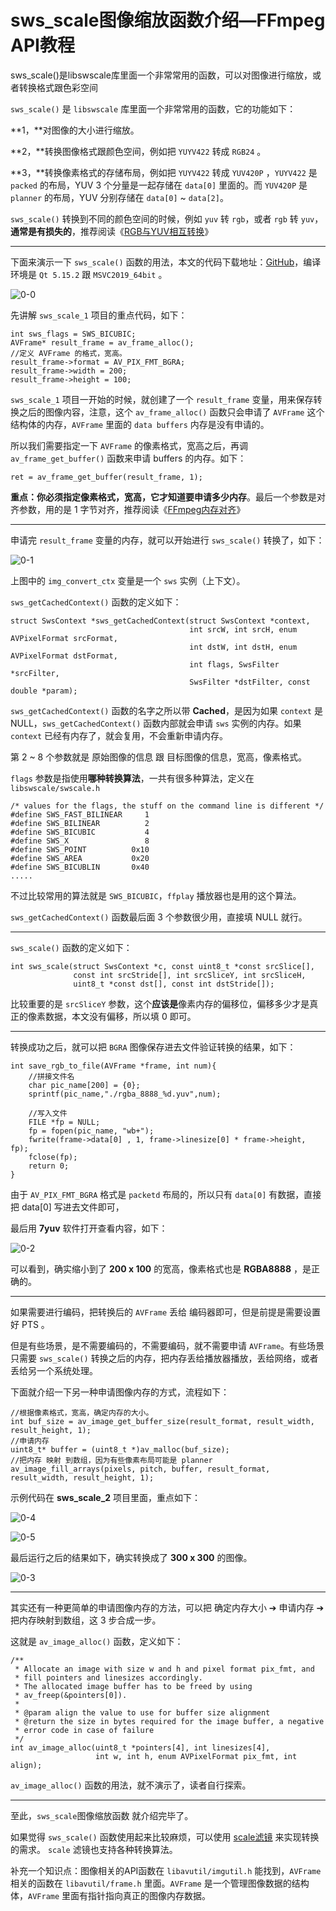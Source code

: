 # sws_scale图像缩放函数介绍—FFmpeg API教程

<div id="meta-description---">sws_scale()是libswscale库里面一个非常常用的函数，可以对图像进行缩放，或者转换格式跟色彩空间</div>

`sws_scale()` 是 `libswscale` 库里面一个非常常用的函数，它的功能如下：

**1，**对图像的大小进行缩放。

**2，**转换图像格式跟颜色空间，例如把 `YUYV422` 转成 `RGB24` 。

**3，**转换像素格式的存储布局，例如把 `YUYV422` 转成 `YUV420P` ，`YUYV422` 是 `packed` 的布局，YUV 3 个分量是一起存储在 `data[0]` 里面的。而 `YUV420P` 是 `planner` 的布局，YUV 分别存储在 `data[0]` ~ `data[2]`。

`sws_scale()` 转换到不同的颜色空间的时候，例如 `yuv` 转 `rgb`，或者 `rgb` 转 `yuv`，**通常是有损失的**，推荐阅读《[RGB与YUV相互转换](https://ffmpeg.xianwaizhiyin.net/base-knowledge/raw-yuv-to-rgb.html)》

------

下面来演示一下 `sws_scale()` 函数的用法，本文的代码下载地址：[GitHub](https://github.com/lokenetwork/FFmpeg-Principle/tree/main/sws_scale)，编译环境是 `Qt 5.15.2` 跟 `MSVC2019_64bit` 。

![0-0](sws_scale\0-0.png)

先讲解 `sws_scale_1` 项目的重点代码，如下：

```
int sws_flags = SWS_BICUBIC;
AVFrame* result_frame = av_frame_alloc();
//定义 AVFrame 的格式，宽高。
result_frame->format = AV_PIX_FMT_BGRA;
result_frame->width = 200;
result_frame->height = 100;
```

`sws_scale_1` 项目一开始的时候，就创建了一个 `result_frame` 变量，用来保存转换之后的图像内容，注意，这个 `av_frame_alloc()` 函数只会申请了 `AVFrame` 这个结构体的内存，`AVFrame` 里面的 `data buffers` 内存是没有申请的。

所以我们需要指定一下 `AVFrame` 的像素格式，宽高之后，再调 `av_frame_get_buffer()` 函数来申请 buffers 的内存。如下：

```
ret = av_frame_get_buffer(result_frame, 1);
```

**重点：你必须指定像素格式，宽高，它才知道要申请多少内存**。最后一个参数是对齐参数，用的是 1 字节对齐，推荐阅读《[FFmpeg内存对齐](https://ffmpeg.xianwaizhiyin.net/api-ffmpeg/mem_align.html)》

------

申请完 `result_frame` 变量的内存，就可以开始进行 `sws_scale()`  转换了，如下：

![0-1](sws_scale\0-1.png)

上图中的 `img_convert_ctx` 变量是一个 `sws` 实例（上下文）。

`sws_getCachedContext()` 函数的定义如下：

```
struct SwsContext *sws_getCachedContext(struct SwsContext *context,
                                        int srcW, int srcH, enum AVPixelFormat srcFormat,
                                        int dstW, int dstH, enum AVPixelFormat dstFormat,
                                        int flags, SwsFilter *srcFilter,
                                        SwsFilter *dstFilter, const double *param);
```

`sws_getCachedContext()` 函数的名字之所以带 **Cached**，是因为如果 `context` 是 NULL，`sws_getCachedContext()` 函数内部就会申请 `sws` 实例的内存。如果 `context` 已经有内存了，就会复用，不会重新申请内存。

第 2 ~ 8 个参数就是 原始图像的信息 跟 目标图像的信息，宽高，像素格式。

`flags` 参数是指使用**哪种转换算法**，一共有很多种算法，定义在 `libswscale/swscale.h`

```
/* values for the flags, the stuff on the command line is different */
#define SWS_FAST_BILINEAR     1
#define SWS_BILINEAR          2
#define SWS_BICUBIC           4
#define SWS_X                 8
#define SWS_POINT          0x10
#define SWS_AREA           0x20
#define SWS_BICUBLIN       0x40
.....
```

不过比较常用的算法就是 `SWS_BICUBIC`，`ffplay` 播放器也是用的这个算法。

`sws_getCachedContext()` 函数最后面 3 个参数很少用，直接填 NULL 就行。

------

`sws_scale()` 函数的定义如下：

```
int sws_scale(struct SwsContext *c, const uint8_t *const srcSlice[],
              const int srcStride[], int srcSliceY, int srcSliceH,
              uint8_t *const dst[], const int dstStride[]);
```

比较重要的是 `srcSliceY` 参数，这个**应该是**像素内存的偏移位，偏移多少才是真正的像素数据，本文没有偏移，所以填 0 即可。

------

转换成功之后，就可以把 `BGRA` 图像保存进去文件验证转换的结果，如下：

```
int save_rgb_to_file(AVFrame *frame, int num){
    //拼接文件名
    char pic_name[200] = {0};
    sprintf(pic_name,"./rgba_8888_%d.yuv",num);

    //写入文件
    FILE *fp = NULL;
    fp = fopen(pic_name, "wb+");
    fwrite(frame->data[0] , 1, frame->linesize[0] * frame->height, fp);
    fclose(fp);
    return 0;
}
```

由于 `AV_PIX_FMT_BGRA` 格式是 `packetd` 布局的，所以只有 `data[0]` 有数据，直接把 data[0] 写进去文件即可，

最后用 **7yuv** 软件打开查看内容，如下：

![0-2](sws_scale\0-2.png)

可以看到，确实缩小到了 **200 x 100** 的宽高，像素格式也是 **RGBA8888** ，是正确的。

------

如果需要进行编码，把转换后的 `AVFrame` 丢给 编码器即可，但是前提是需要设置好 PTS 。

但是有些场景，是不需要编码的，不需要编码，就不需要申请 `AVFrame`。有些场景只需要 `sws_scale()` 转换之后的内存，把内存丢给播放器播放，丢给网络，或者丢给另一个系统处理。

下面就介绍一下另一种申请图像内存的方式，流程如下：

```
//根据像素格式，宽高，确定内存的大小。
int buf_size = av_image_get_buffer_size(result_format, result_width, result_height, 1);
//申请内存
uint8_t* buffer = (uint8_t *)av_malloc(buf_size);
//把内存 映射 到数组，因为有些像素布局可能是 planner
av_image_fill_arrays(pixels, pitch, buffer, result_format, result_width, result_height, 1);
```

示例代码在 **sws_scale_2** 项目里面，重点如下：

![0-4](sws_scale\0-4.png)

![0-5](sws_scale\0-5.png)

最后运行之后的结果如下，确实转换成了 **300 x 300** 的图像。

![0-3](sws_scale\0-3.png)

------

其实还有一种更简单的申请图像内存的方法，可以把 确定内存大小  ➔ 申请内存  ➔ 把内存映射到数组，这 3 步合成一步。

这就是 `av_image_alloc()` 函数，定义如下：

```
/**
 * Allocate an image with size w and h and pixel format pix_fmt, and
 * fill pointers and linesizes accordingly.
 * The allocated image buffer has to be freed by using
 * av_freep(&pointers[0]).
 *
 * @param align the value to use for buffer size alignment
 * @return the size in bytes required for the image buffer, a negative
 * error code in case of failure
 */
int av_image_alloc(uint8_t *pointers[4], int linesizes[4],
                   int w, int h, enum AVPixelFormat pix_fmt, int align);
```

`av_image_alloc()` 函数的用法，就不演示了，读者自行探索。

------

至此，`sws_scale`图像缩放函数 就介绍完毕了。

如果觉得 `sws_scale()` 函数使用起来比较麻烦，可以使用 [scale滤镜](https://ffmpeg.xianwaizhiyin.net/api-ffmpeg/scale.html) 来实现转换的需求。 `scale` 滤镜也支持各种转换算法。

补充一个知识点：图像相关的API函数在 `libavutil/imgutil.h` 能找到，`AVFrame` 相关的函数在 `libavutil/frame.h`  里面。`AVFrame` 是一个管理图像数据的结构体，`AVFrame` 里面有指针指向真正的图像内存数据。







